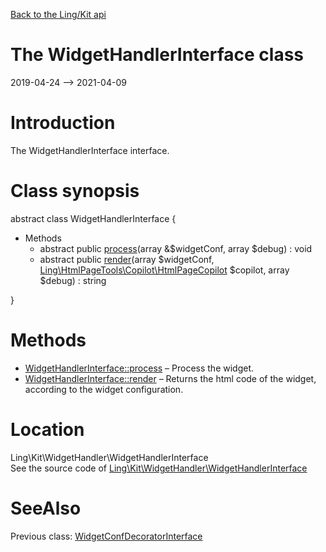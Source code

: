 [Back to the Ling/Kit api](https://github.com/lingtalfi/Kit/blob/master/doc/api/Ling/Kit.md)



The WidgetHandlerInterface class
================
2019-04-24 --> 2021-04-09






Introduction
============

The WidgetHandlerInterface interface.



Class synopsis
==============


abstract class <span class="pl-k">WidgetHandlerInterface</span>  {

- Methods
    - abstract public [process](https://github.com/lingtalfi/Kit/blob/master/doc/api/Ling/Kit/WidgetHandler/WidgetHandlerInterface/process.md)(array &$widgetConf, array $debug) : void
    - abstract public [render](https://github.com/lingtalfi/Kit/blob/master/doc/api/Ling/Kit/WidgetHandler/WidgetHandlerInterface/render.md)(array $widgetConf, [Ling\HtmlPageTools\Copilot\HtmlPageCopilot](https://github.com/lingtalfi/HtmlPageTools/blob/master/doc/api/Ling/HtmlPageTools/Copilot/HtmlPageCopilot.md) $copilot, array $debug) : string

}






Methods
==============

- [WidgetHandlerInterface::process](https://github.com/lingtalfi/Kit/blob/master/doc/api/Ling/Kit/WidgetHandler/WidgetHandlerInterface/process.md) &ndash; Process the widget.
- [WidgetHandlerInterface::render](https://github.com/lingtalfi/Kit/blob/master/doc/api/Ling/Kit/WidgetHandler/WidgetHandlerInterface/render.md) &ndash; Returns the html code of the widget, according to the widget configuration.





Location
=============
Ling\Kit\WidgetHandler\WidgetHandlerInterface<br>
See the source code of [Ling\Kit\WidgetHandler\WidgetHandlerInterface](https://github.com/lingtalfi/Kit/blob/master/WidgetHandler/WidgetHandlerInterface.php)



SeeAlso
==============
Previous class: [WidgetConfDecoratorInterface](https://github.com/lingtalfi/Kit/blob/master/doc/api/Ling/Kit/WidgetConfDecorator/WidgetConfDecoratorInterface.md)<br>
